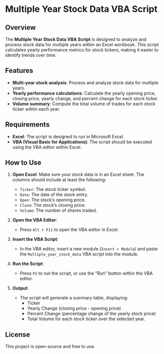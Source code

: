 # Multiple Year Stock Data VBA Script

## Overview

The **Multiple Year Stock Data VBA Script** is designed to analyze and process stock data for multiple years within an Excel workbook. This script calculates yearly performance metrics for stock tickers, making it easier to identify trends over time.

## Features

- **Multi-year stock analysis**: Process and analyze stock data for multiple years.
- **Yearly performance calculations**: Calculate the yearly opening price, closing price, yearly change, and percent change for each stock ticker.
- **Volume summary**: Compute the total volume of trades for each stock ticker within each year.

## Requirements

- **Excel**: The script is designed to run in Microsoft Excel.
- **VBA (Visual Basic for Applications)**: The script should be executed using the VBA editor within Excel.

## How to Use

1. **Open Excel**: Make sure your stock data is in an Excel sheet. The columns should include at least the following:
   - `Ticker`: The stock ticker symbol.
   - `Date`: The date of the stock entry.
   - `Open`: The stock’s opening price.
   - `Close`: The stock’s closing price.
   - `Volume`: The number of shares traded.

2. **Open the VBA Editor**:
   - Press `Alt + F11` to open the VBA editor in Excel.

3. **Insert the VBA Script**:
   - In the VBA editor, insert a new module (`Insert > Module`) and paste the `Multiple_year_stock_data` VBA script into the module.

4. **Run the Script**:
   - Press `F5` to run the script, or use the “Run” button within the VBA editor.

5. **Output**:
   - The script will generate a summary table, displaying:
     - Ticker
     - Yearly Change (closing price - opening price)
     - Percent Change (percentage change of the yearly stock price)
     - Total Volume for each stock ticker over the selected year.

## License

This project is open-source and free to use.
